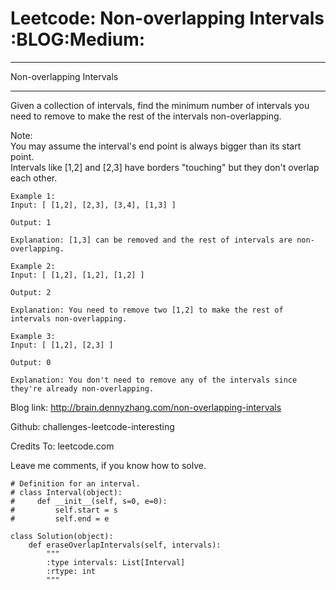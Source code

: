 # Leetcode: Non-overlapping Intervals     :BLOG:Medium:


---

Non-overlapping Intervals  

---

Given a collection of intervals, find the minimum number of intervals you need to remove to make the rest of the intervals non-overlapping.  

Note:  
You may assume the interval's end point is always bigger than its start point.  
Intervals like [1,2] and [2,3] have borders "touching" but they don't overlap each other.  

    Example 1:
    Input: [ [1,2], [2,3], [3,4], [1,3] ]
    
    Output: 1
    
    Explanation: [1,3] can be removed and the rest of intervals are non-overlapping.

    Example 2:
    Input: [ [1,2], [1,2], [1,2] ]
    
    Output: 2
    
    Explanation: You need to remove two [1,2] to make the rest of intervals non-overlapping.

    Example 3:
    Input: [ [1,2], [2,3] ]
    
    Output: 0
    
    Explanation: You don't need to remove any of the intervals since they're already non-overlapping.

Blog link: <http://brain.dennyzhang.com/non-overlapping-intervals>  

Github: challenges-leetcode-interesting  

Credits To: leetcode.com  

Leave me comments, if you know how to solve.  

    # Definition for an interval.
    # class Interval(object):
    #     def __init__(self, s=0, e=0):
    #         self.start = s
    #         self.end = e
    
    class Solution(object):
        def eraseOverlapIntervals(self, intervals):
            """
            :type intervals: List[Interval]
            :rtype: int
            """
